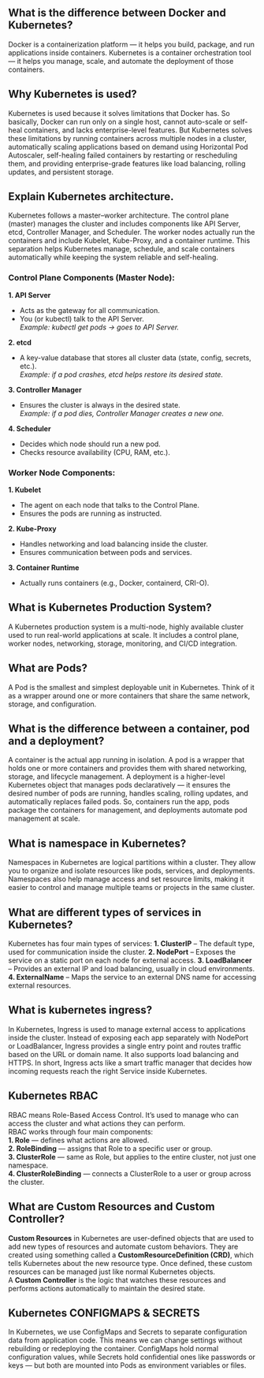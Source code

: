 ## What is the difference between Docker and Kubernetes?
Docker is a containerization platform — it helps you build, package, and run applications inside containers. Kubernetes is a container orchestration tool — it helps you manage, scale, and automate the deployment of those containers.  

## Why Kubernetes is used?
Kubernetes is used because it solves limitations that Docker has. So basically, Docker can run only on a single host, cannot auto-scale or self-heal containers, and lacks enterprise-level features. But Kubernetes solves these limitations by running containers across multiple nodes in a cluster, automatically scaling applications based on demand using Horizontal Pod Autoscaler, self-healing failed containers by restarting or rescheduling them, and providing enterprise-grade features like load balancing, rolling updates, and persistent storage.  

## Explain Kubernetes architecture.  
Kubernetes follows a master–worker architecture. The control plane (master) manages the cluster and includes components like API Server, etcd, Controller Manager, and Scheduler. The worker nodes actually run the containers and include Kubelet, Kube-Proxy, and a container runtime. This separation helps Kubernetes manage, schedule, and scale containers automatically while keeping the system reliable and self-healing.

### Control Plane Components (Master Node):

**1. API Server**
- Acts as the gateway for all communication.  
- You (or kubectl) talk to the API Server.  
*Example: kubectl get pods → goes to API Server.*  

**2. etcd**
- A key-value database that stores all cluster data (state, config, secrets, etc.).  
*Example: if a pod crashes, etcd helps restore its desired state.*

**3. Controller Manager**
- Ensures the cluster is always in the desired state.  
*Example: if a pod dies, Controller Manager creates a new one.*

**4. Scheduler**
- Decides which node should run a new pod.  
- Checks resource availability (CPU, RAM, etc.).

### Worker Node Components:

**1. Kubelet**
- The agent on each node that talks to the Control Plane.  
- Ensures the pods are running as instructed.

**2. Kube-Proxy**
- Handles networking and load balancing inside the cluster.  
- Ensures communication between pods and services.

**3. Container Runtime**
- Actually runs containers (e.g., Docker, containerd, CRI-O).

## What is Kubernetes Production System?
A Kubernetes production system is a multi-node, highly available cluster used to run real-world applications at scale. It includes a control plane, worker nodes, networking, storage, monitoring, and CI/CD integration.  

## What are Pods?
A Pod is the smallest and simplest deployable unit in Kubernetes.
Think of it as a wrapper around one or more containers that share the same network, storage, and configuration.  

## What is the difference between a container, pod and a deployment?
A container is the actual app running in isolation. A pod is a wrapper that holds one or more containers and provides them with shared networking, storage, and lifecycle management. A deployment is a higher-level Kubernetes object that manages pods declaratively — it ensures the desired number of pods are running, handles scaling, rolling updates, and automatically replaces failed pods. So, containers run the app, pods package the containers for management, and deployments automate pod management at scale.

## What is namespace in Kubernetes?
Namespaces in Kubernetes are logical partitions within a cluster. They allow you to organize and isolate resources like pods, services, and deployments. Namespaces also help manage access and set resource limits, making it easier to control and manage multiple teams or projects in the same cluster.

## What are different types of services in Kubernetes?
Kubernetes has four main types of services:
**1. ClusterIP** – The default type, used for communication inside the cluster.
**2. NodePort** – Exposes the service on a static port on each node for external access.
**3. LoadBalancer** – Provides an external IP and load balancing, usually in cloud environments.
**4. ExternalName** – Maps the service to an external DNS name for accessing external resources.  

## What is kubernetes ingress?
In Kubernetes, Ingress is used to manage external access to applications inside the cluster. Instead of exposing each app separately with NodePort or LoadBalancer, Ingress provides a single entry point and routes traffic based on the URL or domain name. It also supports load balancing and HTTPS. In short, Ingress acts like a smart traffic manager that decides how incoming requests reach the right Service inside Kubernetes.

## Kubernetes RBAC
RBAC means Role-Based Access Control. It’s used to manage who can access the cluster and what actions they can perform.  
RBAC works through four main components:  
**1. Role** — defines what actions are allowed.  
**2. RoleBinding** — assigns that Role to a specific user or group.  
**3. ClusterRole** — same as Role, but applies to the entire cluster, not just one namespace.  
**4. ClusterRoleBinding** — connects a ClusterRole to a user or group across the cluster.

## What are Custom Resources and Custom Controller?
**Custom Resources** in Kubernetes are user-defined objects that are used to add new types of resources and automate custom behaviors. They are created using something called a **CustomResourceDefinition (CRD)**, which tells Kubernetes about the new resource type. Once defined, these custom resources can be managed just like normal Kubernetes objects.  
A **Custom Controller** is the logic that watches these resources and performs actions automatically to maintain the desired state.

## Kubernetes CONFIGMAPS & SECRETS
In Kubernetes, we use ConfigMaps and Secrets to separate configuration data from application code.
This means we can change settings without rebuilding or redeploying the container.
ConfigMaps hold normal configuration values, while Secrets hold confidential ones like passwords or keys — but both are mounted into Pods as environment variables or files.